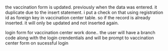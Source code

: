 the vaccination form is updated. previously when the data was entered. it duplicate due to the insert statement. i put a check on that using registration id as foreign key in vaccination center table. so if the record is already inserted. it will only be updated and not inserted again.


login form for vaccination center work done.. the user will have a branch code along with the login crendentials and will be prompt to vaccination center form on sucessful login


